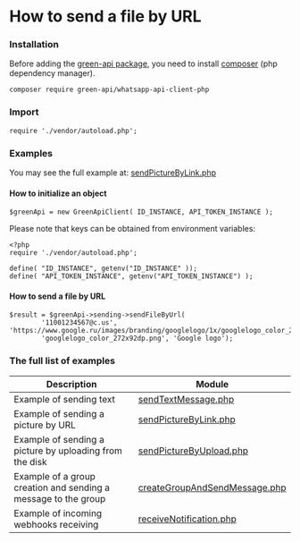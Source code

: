 # How to send a file by URL
### Installation

Before adding the [green-api package](https://packagist.org/packages/green-api/whatsapp-api-client-php), you need to install [composer](https://getcomposer.org) (php dependency manager).

```
composer require green-api/whatsapp-api-client-php
```
### Import 
```
require './vendor/autoload.php';
```
### Examples
You may see the full example at: [sendPictureByLink.php](https://github.com/green-api/whatsapp-api-client-php/blob/master/examples/sendPictureByLink.php)

#### How to initialize an object

```
$greenApi = new GreenApiClient( ID_INSTANCE, API_TOKEN_INSTANCE );
```
Please note that keys can be obtained from environment variables:
```
<?php
require './vendor/autoload.php';

define( "ID_INSTANCE", getenv("ID_INSTANCE" ));
define( "API_TOKEN_INSTANCE", getenv("API_TOKEN_INSTANCE") );
```
#### How to send a file by URL

```
$result = $greenApi->sending->sendFileByUrl(
        '11001234567@c.us', 'https://www.google.ru/images/branding/googlelogo/1x/googlelogo_color_272x92dp.png',
        'googlelogo_color_272x92dp.png', 'Google logo');
```

### The full list of examples

| Description                                                    | Module                                                                                                                                   |
|----------------------------------------------------------------|------------------------------------------------------------------------------------------------------------------------------------------|
| Example of sending text                                        | [sendTextMessage.php](https://github.com/green-api/whatsapp-api-client-php/blob/master/examples/sendTextMessage.php)                     |
| Example of sending a picture by URL                            | [sendPictureByLink.php](https://github.com/green-api/whatsapp-api-client-php/blob/master/examples/sendPictureByLink.php)                 |
| Example of sending a picture by uploading from the disk        | [sendPictureByUpload.php](https://github.com/green-api/whatsapp-api-client-php/blob/master/examples/sendPictureByUpload.php)             |
| Example of a group creation and sending a message to the group | [createGroupAndSendMessage.php](https://github.com/green-api/whatsapp-api-client-php/blob/master/examples/createGroupAndSendMessage.php) |
| Example of incoming webhooks receiving                         | [receiveNotification.php](https://github.com/green-api/whatsapp-api-client-php/blob/master/examples/receiveNotification.php)             |
